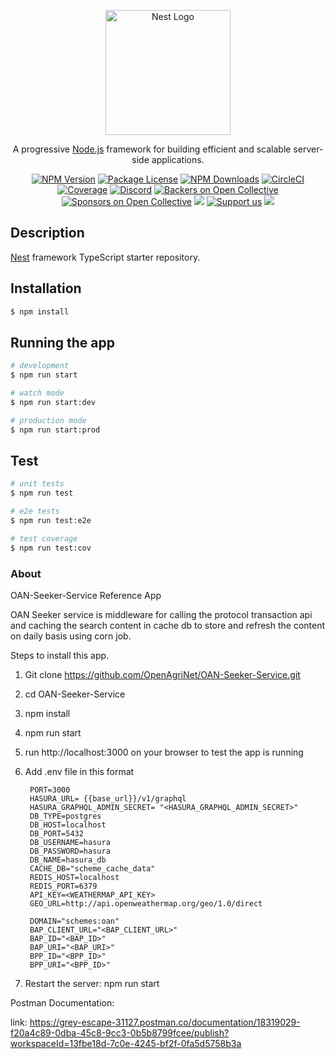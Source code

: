 <p align="center">
  <a href="http://nestjs.com/" target="blank"><img src="https://nestjs.com/img/logo-small.svg" width="200" alt="Nest Logo" /></a>
</p>

[circleci-image]: https://img.shields.io/circleci/build/github/nestjs/nest/master?token=abc123def456
[circleci-url]: https://circleci.com/gh/nestjs/nest

  <p align="center">A progressive <a href="http://nodejs.org" target="_blank">Node.js</a> framework for building efficient and scalable server-side applications.</p>
    <p align="center">
<a href="https://www.npmjs.com/~nestjscore" target="_blank"><img src="https://img.shields.io/npm/v/@nestjs/core.svg" alt="NPM Version" /></a>
<a href="https://www.npmjs.com/~nestjscore" target="_blank"><img src="https://img.shields.io/npm/l/@nestjs/core.svg" alt="Package License" /></a>
<a href="https://www.npmjs.com/~nestjscore" target="_blank"><img src="https://img.shields.io/npm/dm/@nestjs/common.svg" alt="NPM Downloads" /></a>
<a href="https://circleci.com/gh/nestjs/nest" target="_blank"><img src="https://img.shields.io/circleci/build/github/nestjs/nest/master" alt="CircleCI" /></a>
<a href="https://coveralls.io/github/nestjs/nest?branch=master" target="_blank"><img src="https://coveralls.io/repos/github/nestjs/nest/badge.svg?branch=master#9" alt="Coverage" /></a>
<a href="https://discord.gg/G7Qnnhy" target="_blank"><img src="https://img.shields.io/badge/discord-online-brightgreen.svg" alt="Discord"/></a>
<a href="https://opencollective.com/nest#backer" target="_blank"><img src="https://opencollective.com/nest/backers/badge.svg" alt="Backers on Open Collective" /></a>
<a href="https://opencollective.com/nest#sponsor" target="_blank"><img src="https://opencollective.com/nest/sponsors/badge.svg" alt="Sponsors on Open Collective" /></a>
  <a href="https://paypal.me/kamilmysliwiec" target="_blank"><img src="https://img.shields.io/badge/Donate-PayPal-ff3f59.svg"/></a>
    <a href="https://opencollective.com/nest#sponsor"  target="_blank"><img src="https://img.shields.io/badge/Support%20us-Open%20Collective-41B883.svg" alt="Support us"></a>
  <a href="https://twitter.com/nestframework" target="_blank"><img src="https://img.shields.io/twitter/follow/nestframework.svg?style=social&label=Follow"></a>
</p>
  <!--[![Backers on Open Collective](https://opencollective.com/nest/backers/badge.svg)](https://opencollective.com/nest#backer)
  [![Sponsors on Open Collective](https://opencollective.com/nest/sponsors/badge.svg)](https://opencollective.com/nest#sponsor)-->

## Description

[Nest](https://github.com/nestjs/nest) framework TypeScript starter repository.

## Installation

```bash
$ npm install
```

## Running the app

```bash
# development
$ npm run start

# watch mode
$ npm run start:dev

# production mode
$ npm run start:prod
```

## Test

```bash
# unit tests
$ npm run test

# e2e tests
$ npm run test:e2e

# test coverage
$ npm run test:cov
```

### About

OAN-Seeker-Service Reference App

OAN Seeker service is middleware for calling the protocol transaction api and caching the search content in cache db to store and refresh the content on daily basis using corn job. 

Steps to install this app.

1. Git clone https://github.com/OpenAgriNet/OAN-Seeker-Service.git

2. cd OAN-Seeker-Service

3. npm install

4. npm run start

5. run http://localhost:3000 on your browser to test the app is running

6. Add .env file in this format

        PORT=3000
        HASURA_URL= {{base_url}}/v1/graphql
        HASURA_GRAPHQL_ADMIN_SECRET= "<HASURA_GRAPHQL_ADMIN_SECRET>"
        DB_TYPE=postgres
        DB_HOST=localhost
        DB_PORT=5432
        DB_USERNAME=hasura
        DB_PASSWORD=hasura
        DB_NAME=hasura_db
        CACHE_DB="scheme_cache_data"
        REDIS_HOST=localhost
        REDIS_PORT=6379
        API_KEY=<WEATHERMAP_API_KEY>
        GEO_URL=http://api.openweathermap.org/geo/1.0/direct

        DOMAIN="schemes:oan"
        BAP_CLIENT_URL="<BAP_CLIENT_URL>"
        BAP_ID="<BAP_ID>"
        BAP_URI="<BAP_URI>"
        BPP_ID="<BPP_ID>"
        BPP_URI="<BPP_ID>"

7. Restart the server: npm run start

Postman Documentation:

link: https://grey-escape-31127.postman.co/documentation/18319029-f20a4c89-0dba-45c8-9cc3-0b5b8799fcee/publish?workspaceId=13fbe18d-7c0e-4245-bf2f-0fa5d5758b3a

